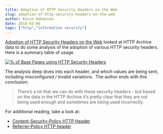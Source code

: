 ```yaml
---
title: Adoption of HTTP Security Headers on the Web
slug: adoption-of-http-security-headers-on-the-web
author: Kevin Hakanson
date: 2018-03-06
tags: ["http","information security"]
---
```

[Adoption of HTTP Security Headers on the Web](https://discuss.httparchive.org/t/adoption-of-http-security-headers-on-the-web/1259) looked at HTTP Archive data to do some analysis of the adoption of various HTTP security headers.  Here is a summary table of usage.

[![% of Base Pages using HTTP Security Headers](images/pastedImage_4.png)](images/pastedImage_4.png)

The analysis deep dives into each header, and which values are being sent, including misconfigured / invalid variations.  The author ends with this conclusion:

> There’s a lot that we can do with these security headers - but based on the data in the HTTP Archive it’s pretty clear that they are not being used enough and sometimes are being used incorrectly.

For additional reading, take a look at:

* [Content-Security-Policy HTTP Header](https://thehub.thomsonreuters.com/docs/DOC-2501378) 
* [Referrer-Policy HTTP header](https://thehub.thomsonreuters.com/docs/DOC-2501375) 
